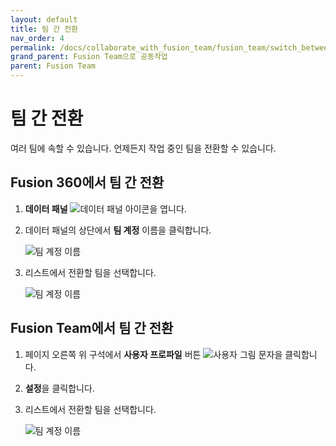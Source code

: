 ```yaml
---
layout: default
title: 팀 간 전환
nav_order: 4
permalink: /docs/collaborate_with_fusion_team/fusion_team/switch_between_teams
grand_parent: Fusion Team으로 공동작업
parent: Fusion Team
---
```

# 팀 간 전환

여러 팀에 속할 수 있습니다. 언제든지 작업 중인 팀을 전환할 수 있습니다.

## Fusion 360에서 팀 간 전환

1.  **데이터 패널** ![데이터 패널 아이콘](https://help.autodesk.com/cloudhelp/KOR/Fusion-Import/images/icon/common/data-panel.png)을 엽니다.
    
2.  데이터 패널의 상단에서 **팀 계정** 이름을 클릭합니다.
    
    ![팀 계정 이름](https://help.autodesk.com/cloudhelp/KOR/Fusion-Import/images/team-account-name.png)
    
3.  리스트에서 전환할 팀을 선택합니다.
    
    ![팀 계정 이름](https://help.autodesk.com/cloudhelp/KOR/Fusion-Import/images/team-switch-fusion.png)
    

Fusion Team에서 팀 간 전환
--------------------

1.  페이지 오른쪽 위 구석에서 **사용자 프로파일** 버튼 ![사용자 그림 문자](https://help.autodesk.com/cloudhelp/KOR/Fusion-Import/images/user-glyph.png)을 클릭합니다.
    
2.  **설정**을 클릭합니다.
    
3.  리스트에서 전환할 팀을 선택합니다.
    
    ![팀 계정 이름](https://help.autodesk.com/cloudhelp/KOR/Fusion-Import/images/team-switch-teams.png)